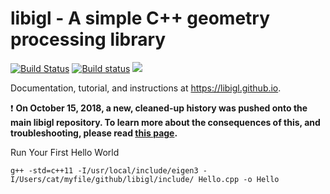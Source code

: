 # libigl - A simple C++ geometry processing library
[![Build Status](https://travis-ci.org/libigl/libigl.svg?branch=master)](https://travis-ci.org/libigl/libigl)
[![Build status](https://ci.appveyor.com/api/projects/status/mf3t9rnhco0vhly8/branch/master?svg=true)](https://ci.appveyor.com/project/danielepanozzo/libigl-6hjk1/branch/master)
![](https://github.com/libigl/libigl-legacy/raw/5ff6387765fa85ca46f1a6222728e35e2b8b8961/libigl-teaser.png)

Documentation, tutorial, and instructions at <https://libigl.github.io>.

:exclamation: **On October 15, 2018, a new, cleaned-up history was pushed onto the main libigl repository. To learn more about the consequences of this, and troubleshooting, please read [this page](https://libigl.github.io/rewritten-history/).**

Run Your First Hello World

```
g++ -std=c++11 -I/usr/local/include/eigen3 -I/Users/cat/myfile/github/libigl/include/ Hello.cpp -o Hello
```
